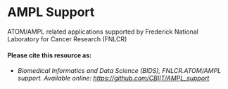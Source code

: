 # AMPL Support 

ATOM/AMPL related applications supported by Frederick National Laboratory for Cancer Research (FNLCR)

#### Please cite this resource as: 
- *Biomedical Informatics and Data Science (BIDS), FNLCR.ATOM/AMPL support. Available online: https://github.com/CBIIT/AMPL_support*
